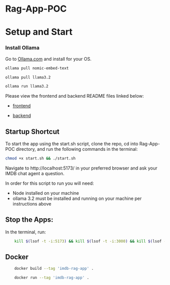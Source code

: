 # Rag-App-POC


# Setup and Start

### Install Ollama 
Go to [Ollama.com](https://ollama.com) and install for your OS.

```bash
ollama pull nomic-embed-text
```

```bash
ollama pull llama3.2
```

```bash
ollama run llama3.2
```

Please view the frontend and backend README files linked below:

- [frontend](https://github.com/CodeCrew-CodeSchool/Rag-App-POC/blob/main/frontend/README.md)

- [backend](https://github.com/CodeCrew-CodeSchool/Rag-App-POC/blob/main/backend/README.md)

## Startup Shortcut
To start the app using the start.sh script, clone the repo, cd into Rag-App-POC directory, and run the following commands in the terminal:

```bash
chmod +x start.sh && ./start.sh
```

Navigate to http://localhost:5173/ in your preferred browser and ask your IMDB chat agent a question.

In order for this script to run you will need:
- Node installed on your machine
- ollama 3.2 must be installed and running on your machine per instructions above

## Stop the Apps:
In the terminal, run:

```bash
    kill $(lsof -t -i:5173) && kill $(lsof -t -i:3000) && kill $(lsof -t -i:11434)
```


## Docker
```bash
    docker build --tag 'imdb-rag-app' .
```

```bash
    docker run --tag 'imdb-rag-app' .
```
